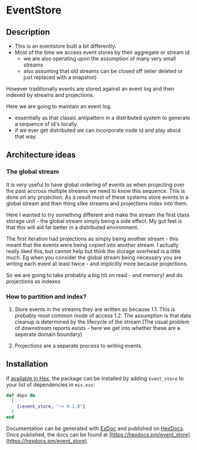 # EventStore

## Description

- This is an eventstore built a bit differently.
- Most of the time we access event stores by their aggregate or stream id.
  - we are also operating upon the assumption of many very small streams
  - also assuming that old streams can be closed off (etier deleted or just replaced with a snapshot)

However traditionally events are stored against an event log and then indexed by streams and projections.

Here we are going to maintain an event log.

- essentially as that classic antipattern in a distributed system to generate a sequence of id's locally.
- if we ever get distributed we can incorporate node id and play about that way.

## Architecture ideas
 
### The global stream

It is *very* useful to have global ordering of events as when projecting over the past accross multiple streams we need to know this sequence.
This is done on any projection. As a result most of these systems store events in a global stream and then thing slike streams and projections index into them.

Here I wanted to try something different and make the stream the first class storage unit - the global stream simply being a side effect.
My gut feel is that this will aid far better in a distributed environment.

The first iteration had projections as simply being another stream - this meant that the events were being copied into another stream. I actually really liked this, but cannot help but think the storage overhead is a little much. Eg when you consider the global stream being necessary you are writing each event at least twice - and implicitly more because projections.

So we are going to take probably a big hit on read - and memory! and do projections as indexes

### How to partition and index?

1. Store events in the streams they are written as because
1.1. This is probably most common mode of access
1.2. The assumption is that data cleanup is determined by the lifecycle of the stream (The usual problem of downstream reports exists - here we get into whether these are a seperate domain boundary)

2. Projections are a seperate process to writing events.

## Installation

If [available in Hex](https://hex.pm/docs/publish), the package can be installed
by adding `event_store` to your list of dependencies in `mix.exs`:

```elixir
def deps do
  [
    {:event_store, "~> 0.1.0"}
  ]
end
```

Documentation can be generated with [ExDoc](https://github.com/elixir-lang/ex_doc)
and published on [HexDocs](https://hexdocs.pm). Once published, the docs can
be found at [https://hexdocs.pm/event_store](https://hexdocs.pm/event_store).

